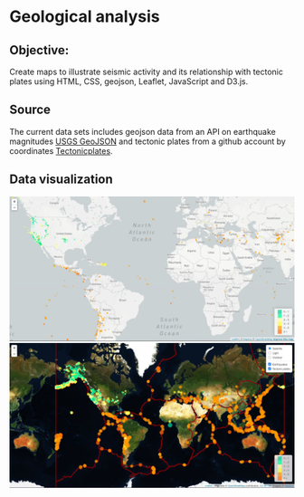 # Geological analysis
## Objective: 
Create maps to illustrate seismic activity and its relationship with tectonic plates using HTML, CSS, geojson, Leaflet, JavaScript and D3.js.

## Source
The current data sets includes geojson data from an API on earthquake magnitudes [USGS GeoJSON](https://earthquake.usgs.gov/earthquakes/feed/v1.0/geojson.php) and tectonic plates from a github account  by coordinates [Tectonicplates](https://github.com/fraxen/tectonicplates).

## Data visualization
![Basic map](First_map/static/images/Basic_map.jpg)
![Advanced map](Second_map/static/images/Advanced_map.jpg)
